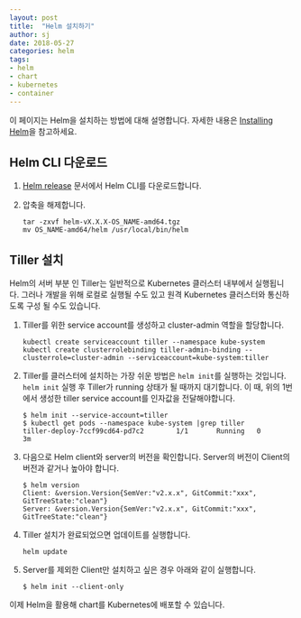 ```yaml
---
layout: post
title:  "Helm 설치하기"
author: sj
date: 2018-05-27
categories: helm
tags:
- helm
- chart
- kubernetes
- container
---
```


이 페이지는 Helm을 설치하는 방법에 대해 설명합니다.
자세한 내용은 [Installing Helm](https://docs.helm.sh/using_helm/#installing-helm)을 참고하세요.

## Helm CLI 다운로드

1. [Helm release](https://github.com/kubernetes/helm/releases) 문서에서 Helm CLI를 다운로드합니다.

2. 압축을 해제합니다.

    ```
    tar -zxvf helm-vX.X.X-OS_NAME-amd64.tgz
    mv OS_NAME-amd64/helm /usr/local/bin/helm
    ```

## Tiller 설치
Helm의 서버 부분 인 Tiller는 일반적으로 Kubernetes 클러스터 내부에서 실행됩니다. 그러나 개발을 위해 로컬로 실행될 수도 있고 원격 Kubernetes 클러스터와 통신하도록 구성 될 수도 있습니다.

1. Tiller를 위한 service account를 생성하고 cluster-admin 역할을 할당합니다.

    ```
    kubectl create serviceaccount tiller --namespace kube-system
    kubectl create clusterrolebinding tiller-admin-binding --clusterrole=cluster-admin --serviceaccount=kube-system:tiller
    ```

2. Tiller를 클러스터에 설치하는 가장 쉬운 방법은 `helm init`를 실행하는 것입니다.
  `helm init` 실행 후 Tiller가 running 상태가 될 때까지 대기합니다.
  이 때, 위의 1번에서 생성한 tiller service account를 인자값을 전달해야합니다.

    ```
    $ helm init --service-account=tiller
    $ kubectl get pods --namespace kube-system |grep tiller
    tiller-deploy-7ccf99cd64-pd7c2        1/1       Running   0          3m
    ```

3. 다음으로 Helm client와 server의 버전을 확인합니다.
  Server의 버전이 Client의 버전과 같거나 높아야 합니다.

    ```
    $ helm version
    Client: &version.Version{SemVer:"v2.x.x", GitCommit:"xxx", GitTreeState:"clean"}
    Server: &version.Version{SemVer:"v2.x.x", GitCommit:"xxx", GitTreeState:"clean"}
    ```

4. Tiller 설치가 완료되었으면 업데이트를 실행합니다.

    ```
    helm update
    ```

5. Server를 제외한 Client만 설치하고 싶은 경우 아래와 같이 실행합니다.

    ```
    $ helm init --client-only
    ```

이제 Helm을 활용해 chart를 Kubernetes에 배포할 수 있습니다.
